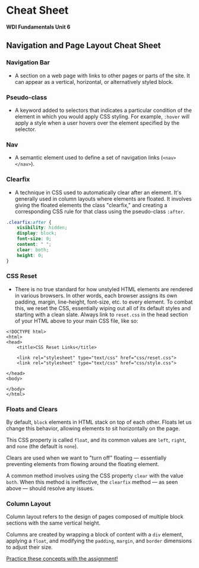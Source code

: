 # Cheat Sheet

**WDI Fundamentals Unit 6**

## Navigation and Page Layout Cheat Sheet

### Navigation Bar

* A section on a web page with links to other pages or parts of the site. It can appear as a vertical, horizontal, or alternatively styled block.

### Pseudo-class

* A keyword added to selectors that indicates a particular condition of the element in which you would apply CSS styling. For example, `:hover` will apply a style when a user hovers over the element specified by the selector.

### Nav

* A semantic element used to define a set of navigation links \(`<nav> </nav>`\).

### Clearfix

* A technique in CSS used to automatically clear after an element. It's generally used in column layouts where elements are floated. It involves giving the floated elements the class "clearfix," and creating a corresponding CSS rule for that class using the pseudo-class `:after`.

```css
.clearfix:after {
    visibility: hidden;
    display: block;
    font-size: 0;
    content: " ";
    clear: both;
    height: 0;
}
```

### CSS Reset

* There is no true standard for how unstyled HTML elements are rendered in various browsers. In other words, each browser assigns its own padding, margin, line-height, font-size, etc. to every element. To combat this, we reset the CSS, essentially wiping out all of its default styles and starting with a clean slate. Always link to `reset.css` in the head section of your HTML above to your main CSS file, like so:

```markup
<!DOCTYPE html>
<html>
<head>
    <title>CSS Reset Links</title>

    <link rel="stylesheet" type="text/css" href="css/reset.css">
    <link rel="stylesheet" type="text/css" href="css/style.css">

</head>
<body>

</body>
</html>
```

### Floats and Clears

By default, `block` elements in HTML stack on top of each other. Floats let us change this behavior, allowing elements to sit horizontally on the page.

This CSS property is called `float`, and its common values are `left`, `right`, and `none` \(the default is `none`\).

Clears are used when we want to "turn off" floating — essentially preventing elements from flowing around the floating element.

A common method involves using the CSS property `clear` with the value `both`. When this method is ineffective, the `clearfix` method — as seen above — should resolve any issues.

### Column Layout

Column layout refers to the design of pages composed of multiple block sections with the same vertical height.

Columns are created by wrapping a block of content with a `div` element, applying a `float`, and modifying the `padding`, `margin`, and `border` dimensions to adjust their size.

[Practice these concepts with the assignment!](navigation-and-page-layout-assignment.md)

